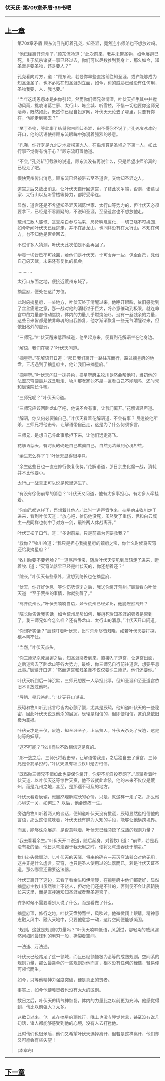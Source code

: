 ### 伏天氏-第709章矛盾-69书吧

--------
[上一章](./4410510c3315112ebeb34ec3d2ec13cf.md)
--------


>
>
>
>第709章矛盾
>顾东流目光盯着孔尧，知圣涯，竟然连小师弟也不想放过吗。
>
>“他已经离开荒州了。”顾东流冷道：“此次前来，我并未带圣物，如今展逍已死，关于坑杀诸贤一事已经过去，你们可以尽数推到我身上，那么如今，知圣涯是要圣物，还是要人？”
>
>孔尧看向对方，道：“顾东流，若是你早些直接前往知圣涯，或许能够成为知圣涯圣子，也不必站在知圣涯对立面，如今，你的威胁已经没有任何用，圣物我要，人，我也要。”
>
>“当年这场恩怨本是由你引起，然而你们师兄弟情深，叶伏天插手其中并搅动风雨，挑唆诸葛世家、太行山、炼金城、听雪楼，不惜一切也要你这师兄活命，既然如此，既然你已经自投罗网，叶伏天无论去了哪里，只要有你在，他能走到哪去？”
>
>“至于圣物，等此事了结将你带回知圣涯，由不得你不说了。”孔尧冷冰冰的开口，他的话语使得顾东流眼眸中弥漫着强烈的杀意。
>
>“孔尧，你好歹是九州之地贤榜第九人，在禹州算是圣境之下第一人，如此行事不觉得有愧于心？”顾东流盯着他道。
>
>“不会。”孔尧斩钉截铁的说道，顾东流没有再说什么，只是希望小师弟真的已经走了吧。
>
>很快荒州传出消息，顾东流已经被带去至圣道宫，交给知圣涯之人。
>
>道宫之后又放出消息，让叶伏天自行回道宫，了结此次争端，否则，诸葛世家、太行山以及听雪楼等势力，都将受牵连。
>
>显然，道宫还是不希望知圣涯灭诸葛世家、太行山等势力的，但叶伏天必须要拿下，已经是不容置疑的，不说知圣涯，至圣道宫也不想放他走。
>
>荒州无数人感慨，道宫亲自参与进来，局势瞬息变化，一切已经不可挽回，如今听闻叶伏天已经逃走，并不在卧龙山，也同样没有在太行山，不知在何方，也不知他是否会回去。
>
>不过许多人猜测，叶伏天此次怕是不会再回了。
>
>毕竟一切皆已不可挽回，若他们是叶伏天，宁可舍弃一些，保全自己，凭借自己的天赋，未来还有复仇的机会。
>
>…………
>
>太行山东面之地，便接近荒州东域了。
>
>摘星府，便处在这片方位。
>
>此时的摘星府，一处地方，叶伏天终于清醒过来，他睁开眼眸，依旧感觉到了丝丝疲惫之意，那一战对他的消耗过于巨大，将帝意催动到极限，就连命宫中的力量都催动燃烧，体内的力量几乎燃烧殆尽，没有一丝残余的力量，这些日来皆都是依靠命魂的自我修复，他才渐渐恢复一些元气清醒过来，但依旧格外的虚弱。
>
>“三师兄。”叶伏天醒来低声喊道，他坐起身来，便看到花解语坐在他身边。
>
>“解语，我们在哪？”叶伏天问道。
>
>“摘星府。”花解语开口道：“那日我们离开一路往东而行，路过摘星府的地盘，正巧遇到了摘星府主，他让我们来摘星府。”
>
>“摘星府。”叶伏天闪过一抹异色，摘星府府主牧川竟然会帮他吗，当初他的法器灭穹便是从这里取走，牧川那老家伙不是一直看自己不顺眼吗，还时常和辰辕院长斗嘴。
>
>“三师兄呢？”叶伏天问道。
>
>“三师兄应该回卧龙山了吧，他说不会有事，让我们离开。”花解语轻声道。
>
>“解语，你又何必要骗自己。”叶伏天看着花解语道，不会有事？
>展逍被他所杀，三师兄将他击晕，让解语带自己走，这是为了什么何须多言。
>
>三师兄，是想自己将此事承担下来，让他们远走高飞。
>
>花解语低头，有时候的确是自己欺骗自己，自然无法做到心境坦然。
>
>“余生怎么样了？”叶伏天显得很平静。
>
>“余生这些日也一直在修行恢复伤势。”花解语道，那日余生化魔一战，消耗并不比他要小。
>
>太行山一战真正可以说是死里逃生了。
>
>“有没有徐伤前辈的消息？”叶伏天又问道，他有太多事担心，有太多人牵挂着。
>
>“你自己都这样了，还想着其他人。”此时一道声音传来，摘星府主牧川走了进来，看到叶伏天道：“放心吧，徐伤他没死，虽然受了重伤，但和白云城主一战同样也刺中了对方一剑，最终两人休战离开。”
>
>叶伏天松了口气，道：“多谢前辈，只是前辈为何要救我？”
>
>“救你？”牧川冷道：“我只是担心我摘星府的镇府之宝，你什么时候将灭穹还给我摘星府？”
>
>“牧川你要不要老脸？”一道骂声传来，随后叶伏天便见到辰辕走了进来，瞪着牧川道：“灭穹法器早已经是叶伏天的，你还想着还？”
>
>“院长。”叶伏天有些意外，没想到院长也在摘星府。
>
>“伏天，你好好休息，等你伤势恢复之后，我送你离开荒州。”辰辕看向叶伏天道：“至于荒州的事情，你就别管了。”
>
>“离开荒州么。”叶伏天喃喃自语，如今荒州已经如此，他能坦然离开？
>
>“院长你告诉我实话，如今荒州局势如何，展逍死后知圣涯的强者是否到了，我三师兄如今怎么样？还有卧龙山、太行山的消息。”叶伏天开口问道。
>
>“你想听实话？”辰辕盯着叶伏天，此时荒州尽皆知晓，如若叶伏天要打探，根本瞒不住。
>
>“当然。”叶伏天点头。
>
>“你三师兄杀死展逍之后，知圣涯强者到来，直接入了道宫，让道宫出面，之后道宫去了卧龙山等各大势力，最终，你三师兄自行前往道宫，想要平息此事。”辰辕开口道：“然而道宫和知圣涯不仅仅要你三师兄，他们还要你。”
>
>叶伏天听到后一阵沉默，三师兄想要一人承担此事，但知圣涯和至圣道宫依旧不肯放过他吗。
>
>“展逍，是我杀的。”叶伏天开口说道。
>
>辰辕和牧川听到此言尽皆内心颤了颤，尤其是辰辕，他知道叶伏天的一些秘密，因此叶伏天说是他杀的展逍，辰辕是相信的，但即便相信，这消息依旧极为震撼。
>
>叶伏天才是王侯，展逍，知圣涯圣子，上品贤人，叶伏天杀死了展逍，这是何等的妖孽。
>
>“这不可能？”牧川有些不敢相信这是真的。
>
>“那一战之后，三师兄将我击晕，让解语带我走，之后独自去了道宫，三师兄是替我承担的。”叶伏天没有理会牧川是否相信。
>
>“既然你三师兄不惜如此也要保你离开，你更不能自投罗网了。”辰辕看着叶伏天道，以叶伏天这等惊世天资，他不该就此命陨，他的未来不仅仅是荒州，而是九州之地，甚至，是那遥不可及的地方。
>
>叶伏天看着辰辕，他自然理解院长的心情，只是，就这样一走了之，那么他心境这一关，如何过？
>以后，他会愧疚一生。
>
>旁边的牧川听着两人的谈话，便知道叶伏天没有撒谎，辰辕显然也相信他的言语，那么这便意味着，叶伏天还有鲜为人知的手段，能够让他横跨境界。
>
>而且，能够诛杀展逍，是否意味着，叶伏天已经领悟了成熟的规则力量？
>
>“我去看看余生。”叶伏天开口说道，随后起身，对着牧川道：“前辈，若是我没有死的话，他日灭穹法器于我无用之时，便将灭穹法器还于前辈。”
>
>牧川心头微颤动，以叶伏天的天资，将来的确有一天灭穹法器会对他无用，这并非是什么虚言，灭穹，也只是圣人使用过的法器而已，若是叶伏天证圣道，那么哪里还需要这法器。
>
>叶伏天离开了这边，去看了看余生和伊清璇，在摘星府中他们都挺好，显然摘星府主牧川虽然嘴上不饶人，但对他们还是不错的，否则便不会让辰辕院长来这里，而是直接通知知圣涯或者至圣道宫了。
>
>许多时候不需要看别人说了什么，而是看做了什么。
>
>摘星府顶，修行之地，叶伏天盘膝而坐，风吹过，他微微闭上眼睛，精神意志融入风中、融入天地中，只要他意念一动，这片空间便能够凝固。
>
>“规则，这就是规则的力量吗？”叶伏天喃喃低语，风刮过，那轻柔的威风遽然间如同最锋利的利刃一般，撕裂着空间。
>
>一法通、万法通。
>
>叶伏天已经踏足了这一领域，而且已经领悟极为高等的成熟规则，空间系的规则力量，那么最简单的一些规则对他而言，根本没有任何的桎梏，轻易便可领悟而生。
>
>如今，只等他精神力强度突破，便是真正的贤者。
>
>事实上，如今他便和贤者也没有太大的区别。
>
>数日之后，叶伏天的精气神恢复，体内的力量比之以前更为充沛，他感觉得到，他比以前强大了太多。
>
>这数日以来，他一直在摘星府顶修行，晚上也没有睡觉休息，甚至没有说几句话，诸人都能够感受到他的心境，没有人去打搅他。
>
>此时他们也很矛盾，他们又希望叶伏天选择离开，但若是这样离开，他们却又可能会有些失望！
>
>(本章完)
>
>

--------
[下一章](./bafca5a3a57d6342e0c27132f1f8e5d3.md)
--------
